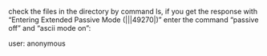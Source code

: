 
check the files in the directory by command ls, if you get the response with “Entering Extended Passive Mode (|||49270|)” enter the command “passive off” and “ascii mode on”:

user: anonymous



